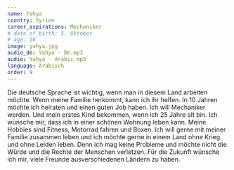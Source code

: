 ```yaml
---
name: Yahya
country: Syrien
career_aspirations: Mechaniker
# date_of_birth: 5. Oktober
# age: 16
image: yahya.jpg
audio_de: Yahya - De.mp3
audio: Yahya - Arabic.mp3
language: Arabisch
order: 9
---
```


Die deutsche Sprache ist wichtig, wenn man in diesem Land arbeiten möchte. Wenn meine Familie herkommt, kann ich ihr helfen. In 10 Jahren möchte ich heiraten und einen guten Job haben. Ich will Mechaniker werden. Und mein erstes Kind bekommen, wenn ich 25 Jahre alt bin. Ich wünsche mir, dass ich in einer schönen Wohnung leben kann. Meine Hobbies sind Fitness, Motorrad fahren und Boxen. Ich will gerne mit meiner Familie zusammen leben und ich möchte gerne in einem Land ohne Krieg und ohne Leiden leben. Denn ich mag keine Probleme und möchte nicht die Würde und die Rechte der Menschen verletzen. Für die Zukunft wünsche ich mir, viele Freunde ausverschiedenen Ländern zu haben.